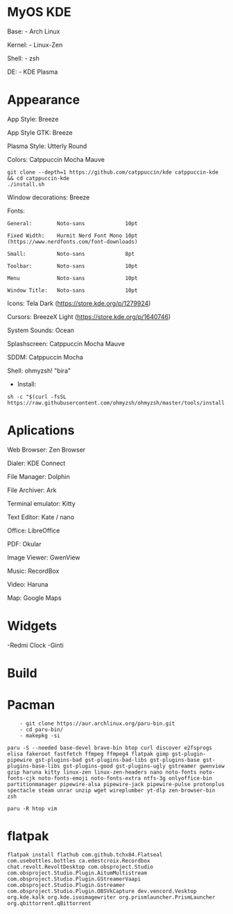 #   MyOS KDE
Base:              - Arch Linux

Kernel:            - Linux-Zen

Shell:             - zsh

DE:                - KDE Plasma

#   Appearance


App Style:          Breeze 

App Style GTK:      Breeze 

Plasma Style:       Utterly Round

Colors:             Catppuccin Mocha Mauve
```
git clone --depth=1 https://github.com/catppuccin/kde catppuccin-kde && cd catppuccin-kde
./install.sh
```

Window decorations: Breeze 

Fonts:
    
    General:        Noto-sans             10pt
    
    Fixed Width:    Hurmit Nerd Font Mono 10pt (https://www.nerdfonts.com/font-downloads)
    
    Small:          Noto-sans             8pt
    
    Toolbar:        Noto-sans             10pt
    
    Menu            Noto-sans             10pt
    
    Window Title:   Noto-sans             10pt
    
Icons:              Tela Dark (https://store.kde.org/p/1279924)

Cursors:            BreezeX Light (https://store.kde.org/p/1640746)

System Sounds:      Ocean

Splashscreen:       Catppuccin Mocha Mauve

SDDM:               Catppuccin Mocha

Shell:              ohmyzsh! "bira"

   - Install:
```
sh -c "$(curl -fsSL https://raw.githubusercontent.com/ohmyzsh/ohmyzsh/master/tools/install.sh)"
```

#   Aplications

Web Browser:        Zen Browser

Dialer:             KDE Connect

File Manager:       Dolphin

File Archiver:      Ark

Terminal emulator:  Kitty

Text Editor:        Kate / nano

Office:             LibreOffice

PDF:                Okular

Image Viewer:       GwenView

Music:              RecordBox

Video:              Haruna

Map:                Google Maps

#   Widgets

-Redmi Clock
-Ginti

#               Build

#   Pacman
```
    - git clone https://aur.archlinux.org/paru-bin.git
    - cd paru-bin/
    - makepkg -si

paru -S --needed base-devel brave-bin btop curl discover e2fsprogs elisa fakeroot fastfetch ffmpeg ffmpeg4 flatpak gimp gst-plugin-pipewire gst-plugins-bad gst-plugins-bad-libs gst-plugins-base gst-plugins-base-libs gst-plugins-good gst-plugins-ugly gstreamer gwenview gzip haruna kitty linux-zen linux-zen-headers nano noto-fonts noto-fonts-cjk noto-fonts-emoji noto-fonts-extra ntfs-3g onlyoffice-bin partitionmanager pipewire-alsa pipewire-jack pipewire-pulse protonplus spectacle steam unrar unzip wget wireplumber yt-dlp zen-browser-bin zsh

paru -R htop vim
```

#   flatpak
```
flatpak install flathub com.github.tchx84.Flatseal com.usebottles.bottles ca.edestcroix.Recordbox chat.revolt.RevoltDesktop com.obsproject.Studio com.obsproject.Studio.Plugin.AitumMultistream com.obsproject.Studio.Plugin.GStreamerVaapi com.obsproject.Studio.Plugin.Gstreamer com.obsproject.Studio.Plugin.OBSVkCapture dev.vencord.Vesktop org.kde.kalk org.kde.isoimagewriter org.prismlauncher.PrismLauncher org.qbittorrent.qBittorrent
```
